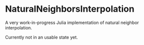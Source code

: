 # NaturalNeighborsInterpolation

A very work-in-progress Julia implementation of natural neighbor interpolation.

Currently not in an usable state yet.
